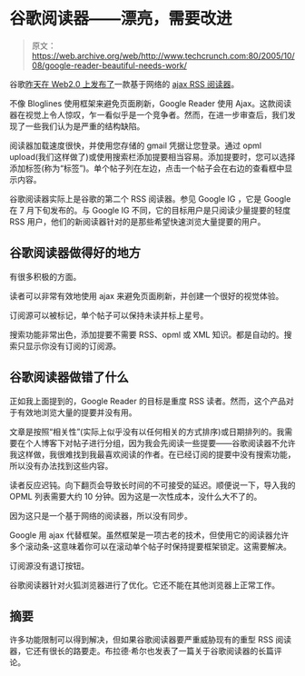 # 谷歌阅读器——漂亮，需要改进

> 原文：<https://web.archive.org/web/http://www.techcrunch.com:80/2005/10/08/google-reader-beautiful-needs-work/>

谷歌[昨天在 Web2.0 上发布了](https://web.archive.org/web/20211017182310/http://www.google.com/press/annc/reader_launch.html)一款基于网络的 [ajax RSS 阅读器](https://web.archive.org/web/20211017182310/http://www.google.com/reader)。

不像 Bloglines 使用框架来避免页面刷新，Google Reader 使用 Ajax。这款阅读器在视觉上令人惊叹，乍一看似乎是一个竞争者。然而，在进一步审查后，我们发现了一些我们认为是严重的结构缺陷。

阅读器加载速度很快，并使用您存储的 gmail 凭据让您登录。通过 opml upload(我们这样做了)或使用搜索栏添加提要相当容易。添加提要时，您可以选择添加标签(称为“标签”)。单个帖子列在左边，点击一个帖子会在右边的查看框中显示内容。

谷歌阅读器实际上是谷歌的第二个 RSS 阅读器。参见 Google IG ，它是 Google 在 7 月下旬发布的。与 Google IG 不同，它的目标用户是只阅读少量提要的轻度 RSS 用户，他们的新阅读器针对的是那些希望快速浏览大量提要的用户。

## 谷歌阅读器做得好的地方

有很多积极的方面。

读者可以非常有效地使用 ajax 来避免页面刷新，并创建一个很好的视觉体验。

订阅源可以被标记，单个帖子可以保持未读并标上星号。

搜索功能非常出色，添加提要不需要 RSS、opml 或 XML 知识。都是自动的。搜索只显示你没有订阅的订阅源。

## 谷歌阅读器做错了什么

正如我上面提到的，Google Reader 的目标是重度 RSS 读者。然而，这个产品对于有效地浏览大量的提要并没有用。

文章是按照“相关性”(实际上似乎没有以任何相关的方式排序)或日期排列的。我需要在个人博客下对帖子进行分组，因为我会先阅读一些提要——谷歌阅读器不允许我这样做，我很难找到我最喜欢阅读的作者。在已经订阅的提要中没有搜索功能，所以没有办法找到这些内容。

读者反应迟钝。向下翻页会导致长时间的不可接受的延迟。顺便说一下，导入我的 OPML 列表需要大约 10 分钟。因为这是一次性成本，没什么大不了的。

因为这只是一个基于网络的阅读器，所以没有同步。

Google 用 ajax 代替框架。虽然框架是一项古老的技术，但使用它的阅读器允许多个滚动条-这意味着你可以在滚动单个帖子时保持提要框架锁定。这需要解决。

订阅源没有退订按钮。

谷歌阅读器针对火狐浏览器进行了优化。它还不能在其他浏览器上正常工作。

## 摘要

许多功能限制可以得到解决，但如果谷歌阅读器要严重威胁现有的重型 RSS 阅读器，它还有很长的路要走。布拉德·希尔也发表了一篇关于谷歌阅读器的长篇评论。